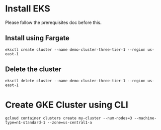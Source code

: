 # Install EKS

Please follow the prerequisites doc before this.

## Install using Fargate

```
eksctl create cluster --name demo-cluster-three-tier-1 --region us-east-1
```

## Delete the cluster

```
eksctl delete cluster --name demo-cluster-three-tier-1 --region us-east-1
```

# Create GKE Cluster using CLI
```
gcloud container clusters create my-cluster --num-nodes=3 --machine-type=n1-standard-1 --zone=us-central1-a
```


